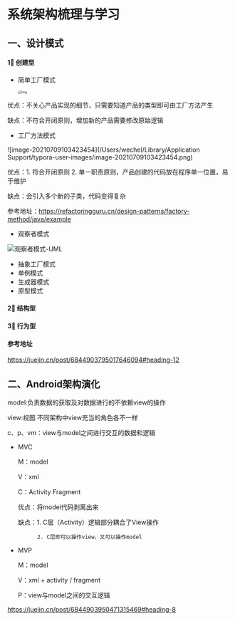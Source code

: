 # 系统架构梳理与学习

## 一、设计模式

#### 1⃣️ 创建型

- 简单工厂模式

  <img src="file:///Users/wechel/Documents/%E5%B0%8F%E9%87%91%E5%BA%93/%E6%9E%B6%E6%9E%84%E4%B8%8E%E6%A8%A1%E5%BC%8F/SimpleFactory.png?lastModify=1625749494s" alt="img" style="zoom:50%;" />

优点：不关心产品实现的细节，只需要知道产品的类型即可由工厂方法产生

缺点：不符合开闭原则，增加新的产品需要修改原始逻辑

- 工厂方法模式

![image-20210709103423454](/Users/wechel/Library/Application Support/typora-user-images/image-20210709103423454.png)

优点：1. 符合开闭原则   2. 单一职责原则，产品创建的代码放在程序单一位置，易于维护

缺点：会引入多个新的子类，代码变得复杂

参考地址：https://refactoringguru.cn/design-patterns/factory-method/java/example



- 观察者模式

![观察者模式-UML](/Users/wechel/Documents/小金库/架构与模式/观察者模式-UML.png)



- 抽象工厂模式
- 单例模式
- 生成器模式
- 原型模式

#### 2⃣️ 结构型

#### 3⃣️ 行为型

#### 参考地址

https://juejin.cn/post/6844903795017646094#heading-12



## 二、Android架构演化

model:负责数据的获取及对数据进行的不依赖view的操作

view:视图  不同架构中view充当的角色各不一样

c、p、vm：view与model之间进行交互的数据和逻辑

- MVC

  M：model

  V：xml

  C：Activity Fragment

  优点：将model代码剥离出来

  缺点：1. C层（Activity）逻辑部分耦合了View操作

  		    2. C层即可以操作view，又可以操作model

- MVP

  M：model

  V：xml + activity / fragment

  P：view与model之间的交互逻辑

https://juejin.cn/post/6844903950471315469#heading-8







